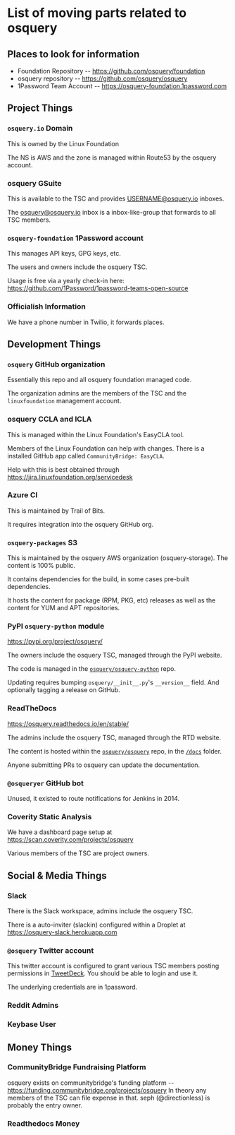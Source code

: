 # List of moving parts related to osquery

## Places to look for information

* Foundation Repository -- https://github.com/osquery/foundation
* osquery repository -- https://github.com/osquery/osquery
* 1Password Team Account -- https://osquery-foundation.1password.com

## Project Things

### `osquery.io` Domain

This is owned by the Linux Foundation

The NS is AWS and the zone is managed within Route53 by the osquery account.

### osquery GSuite

This is available to the TSC and provides USERNAME@osquery.io inboxes.

The osquery@osquery.io inbox is a inbox-like-group that forwards to all TSC members.

### `osquery-foundation` 1Password account

This manages API keys, GPG keys, etc.

The users and owners include the osquery TSC.

Usage is free via a yearly check-in here: https://github.com/1Password/1password-teams-open-source

### Officialish Information

We have a phone number in Twilio, it forwards places.


## Development Things

### `osquery` GitHub organization

Essentially this repo and all osquery foundation managed code.

The organization admins are the members of the TSC and the `linuxfoundation` management account.

### osquery CCLA and ICLA

This is managed within the Linux Foundation's EasyCLA tool.

Members of the Linux Foundation can help with changes. There is a installed GitHub app called `CommunityBridge: EasyCLA`.

Help with this is best obtained through https://jira.linuxfoundation.org/servicedesk

### Azure CI

This is maintained by Trail of Bits.

It requires integration into the osquery GitHub org.

### `osquery-packages` S3

This is maintained by the osquery AWS organization (osquery-storage). The content is 100% public.

It contains dependencies for the build, in some cases pre-built dependencies.

It hosts the content for package (RPM, PKG, etc) releases as well as the content for YUM and APT repositories.

### PyPI `osquery-python` module

https://pypi.org/project/osquery/

The owners include the osquery TSC, managed through the PyPI website.

The code is managed in the [`osquery/osquery-python`](https://github.com/osquery/osquery-python) repo.

Updating requires bumping `osquery/__init__.py`'s `__version__` field. And optionally tagging a release on GitHub.

### ReadTheDocs

https://osquery.readthedocs.io/en/stable/

The admins include the osquery TSC, managed through the RTD website.

The content is hosted within the [`osquery/osquery`](https://github.com/osquery/osquery) repo, in the [`/docs`](https://github.com/osquery/osquery/tree/master/docs) folder.

Anyone submitting PRs to osquery can update the documentation.

### `@osqueryer` GitHub bot

Unused, it existed to route notifications for Jenkins in 2014.

### Coverity Static Analysis

We have a dashboard page setup at https://scan.coverity.com/projects/osquery 

Various members of the TSC are project owners. 

## Social & Media Things

### Slack

There is the Slack workspace, admins include the osquery TSC.

There is a auto-inviter (slackin) configured within a Droplet at https://osquery-slack.herokuapp.com

### `@osquery` Twitter account

This twitter account is configured to grant various TSC members
posting permissions in [TweetDeck](https://tweetdeck.twitter.com). You
should be able to login and use it.

The underlying credentials are in 1password.

### Reddit Admins

### Keybase User

## Money Things

### CommunityBridge Fundraising Platform

osquery exists on communitybridge's funding platform --
https://funding.communitybridge.org/projects/osquery In theory any
members of the TSC can file expense in that. seph (@directionless) is
probably the entry owner.

### Readthedocs Money
